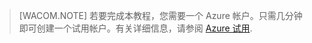 
> [WACOM.NOTE]
> 若要完成本教程，您需要一个 Azure 帐户。只需几分钟即可创建一个试用帐户。有关详细信息，请参阅 [Azure 试用](http://www.windowsazure.cn/pricing/1rmb-trial).


<!--HONumber=41-->
